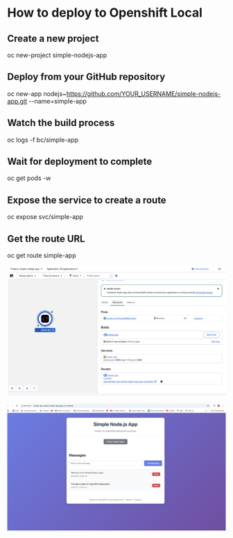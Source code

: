 # How to deploy to Openshift Local

## Create a new project
oc new-project simple-nodejs-app

## Deploy from your GitHub repository
oc new-app nodejs~https://github.com/YOUR_USERNAME/simple-nodejs-app.git --name=simple-app

## Watch the build process
oc logs -f bc/simple-app

## Wait for deployment to complete
oc get pods -w

## Expose the service to create a route
oc expose svc/simple-app

## Get the route URL
oc get route simple-app


![image alt](https://github.com/CBunna/nodejs-openshift-practical/blob/58ccc00b24c689952fece21dc33fb260b9aa7fdc/Screenshot%202025-09-21%20at%2017.03.18.png)

![image alt](https://github.com/CBunna/nodejs-openshift-practical/blob/58ccc00b24c689952fece21dc33fb260b9aa7fdc/Screenshot%202025-09-21%20at%2017.03.44.png)
